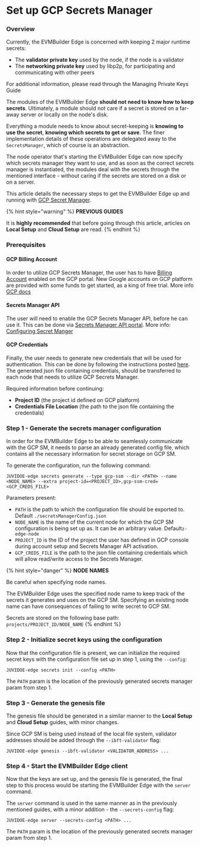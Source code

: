 # Set up GCP Secrets Manager

### Overview

Currently, the EVMBuilder Edge is concerned with keeping 2 major runtime secrets:

* The **validator private key** used by the node, if the node is a validator
* The **networking private key** used by libp2p, for participating and communicating with other peers

For additional information, please read through the Managing Private Keys Guide

The modules of the EVMBuilder Edge **should not need to know how to keep secrets**. Ultimately, a module should not care if a secret is stored on a far-away server or locally on the node's disk.

Everything a module needs to know about secret-keeping is **knowing to use the secret**, **knowing which secrets to get or save**. The finer implementation details of these operations are delegated away to the `SecretsManager`, which of course is an abstraction.

The node operator that's starting the EVMBuilder Edge can now specify which secrets manager they want to use, and as soon as the correct secrets manager is instantiated, the modules deal with the secrets through the mentioned interface - without caring if the secrets are stored on a disk or on a server.

This article details the necessary steps to get the EVMBuilder Edge up and running with [GCP Secret Manager](https://cloud.google.com/secret-manager).

{% hint style="warning" %}
**PREVIOUS GUIDES**

It is **highly recommended** that before going through this article, articles on **Local Setup** and **Cloud Setup** are read.
{% endhint %}

### Prerequisites

#### GCP Billing Account

In order to utilize GCP Secrets Manager, the user has to have [Billing Account](https://console.cloud.google.com/) enabled on the GCP portal. New Google accounts on GCP platform are provided with some funds to get started, as a king of free trial. More info [GCP docs](https://cloud.google.com/free)

#### Secrets Manager API

The user will need to enable the GCP Secrets Manager API, before he can use it. This can be done via [Secrets Manager API portal](https://console.cloud.google.com/apis/library/secretmanager.googleapis.com). More info: [Configuring Secret Manger](https://cloud.google.com/secret-manager/docs/configuring-secret-manager)

#### GCP Credentials

Finally, the user needs to generate new credentials that will be used for authentication. This can be done by following the instructions posted [here](https://cloud.google.com/secret-manager/docs/reference/libraries).\
The generated json file containing credentials, should be transferred to each node that needs to utilize GCP Secrets Manager.

Required information before continuing:

* **Project ID** (the project id defined on GCP platform)
* **Credentials File Location** (the path to the json file containing the credentials)

### Step 1 - Generate the secrets manager configuration

In order for the EVMBuilder Edge to be able to seamlessly communicate with the GCP SM, it needs to parse an already generated config file, which contains all the necessary information for secret storage on GCP SM.

To generate the configuration, run the following command:

```
JUVIDOE-edge secrets generate --type gcp-ssm --dir <PATH> --name <NODE_NAME> --extra project-id=<PROJECT_ID>,gcp-ssm-cred=<GCP_CREDS_FILE>
```

Parameters present:

* `PATH` is the path to which the configuration file should be exported to. Default `./secretsManagerConfig.json`
* `NODE_NAME` is the name of the current node for which the GCP SM configuration is being set up as. It can be an arbitrary value. Default`z-edge-node`
* `PROJECT_ID` is the ID of the project the user has defined in GCP console during account setup and Secrets Manager API activation.
* `GCP_CREDS_FILE` is the path to the json file containing credentials which will allow read/write access to the Secrets Manager.

{% hint style="danger" %}
**NODE NAMES**

Be careful when specifying node names.

The EVMBuilder Edge uses the specified node name to keep track of the secrets it generates and uses on the GCP SM. Specifying an existing node name can have consequences of failing to write secret to GCP SM.

Secrets are stored on the following base path: `projects/PROJECT_ID/NODE_NAME`
{% endhint %}

### Step 2 - Initialize secret keys using the configuration

Now that the configuration file is present, we can initialize the required secret keys with the configuration file set up in step 1, using the `--config`:

```
JUVIDOE-edge secrets init --config <PATH>
```

The `PATH` param is the location of the previously generated secrets manager param from step 1.

### Step 3 - Generate the genesis file

The genesis file should be generated in a similar manner to the **Local Setup** and **Cloud Setup** guides, with minor changes.

Since GCP SM is being used instead of the local file system, validator addresses should be added through the `--ibft-validator` flag:

```
JUVIDOE-edge genesis --ibft-validator <VALIDATOR_ADDRESS> ...
```

### Step 4 - Start the EVMBuilder Edge client

Now that the keys are set up, and the genesis file is generated, the final step to this process would be starting the EVMBuilder Edge with the `server` command.

The `server` command is used in the same manner as in the previously mentioned guides, with a minor addition - the `--secrets-config` flag:

```
JUVIDOE-edge server --secrets-config <PATH> ...
```

The `PATH` param is the location of the previously generated secrets manager param from step 1.
